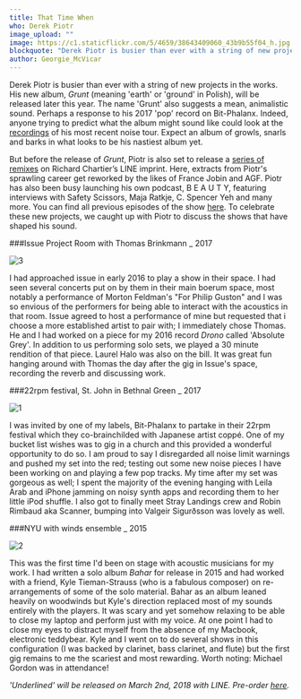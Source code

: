 ```yaml
---
title: That Time When
who: Derek Piotr
image_upload: ""
image: https://c1.staticflickr.com/5/4659/38643409060_43b9b55f04_h.jpg
blockquote: "Derek Piotr is busier than ever with a string of new projects in the works. His new album, 'Grunt' (meaning 'earth' or 'ground' in Polish), will be released later this year. The name 'Grunt' also suggests a mean animalistic sound. Indeed, anyone trying to predict what the album might sound like could take a listen to the recordings of his most recent noise tour. Expect an album of growls, snarls and barks in what looks to be his nastiest album yet. "
author: Georgie_McVicar
---
```

Derek Piotr is busier than ever with a string of new projects in the works. His new album, _Grunt_ (meaning 'earth' or 'ground' in Polish), will be released later this year. The name 'Grunt' also suggests a mean, animalistic sound. Perhaps a response to his 2017 'pop' record on Bit-Phalanx. Indeed, anyone trying to predict what the album might sound like could look at the [recordings](https://soundcloud.com/derek-piotr) of his most recent noise tour. Expect an album of growls, snarls and barks in what looks to be his nastiest album yet. 

But before the release of _Grunt_, Piotr is also set to release a [series of remixes](https://lineimprint.bandcamp.com/album/underlined) on Richard Chartier’s LINE imprint. Here, extracts from Piotr's sprawling career get reworked by the likes of France Jobin and AGF. Piotr has also been busy launching his own podcast, B E A U T Y, featuring interviews with Safety Scissors, Maja Ratkje, C. Spencer Yeh and many more. You can find all previous episodes of the show [here](https://www.mixcloud.com/radiodotcomputer/playlists/beauty/). To celebrate these new projects, we caught up with Piotr to discuss the shows that have shaped his sound. 

###Issue Project Room with Thomas Brinkmann _ 2017

![3](https://c1.staticflickr.com/5/4747/26584091778_cba543a7d9_h.jpg)

I had approached issue in early 2016 to play a show in their space. I had seen several concerts put on by them in their main boerum space, most notably a performance of Morton Feldman's "For Philip Guston" and I was so envious of the performers for being able to interact with the acoustics in that room. Issue agreed to host a performance of mine but requested that i choose a more established artist to pair with; I immediately chose Thomas. He and I had worked on a piece for my 2016 record _Drono_ called 'Absolute Grey'. In addition to us performing solo sets, we played a 30 minute rendition of that piece. Laurel Halo was also on the bill. It was great fun hanging around with Thomas the day after the gig in Issue's space, recording the reverb and discussing work.

###22rpm festival, St. John in Bethnal Green _ 2017

![1](https://c1.staticflickr.com/5/4656/40411332172_c20ce0ef96_h.jpg)

I was invited by one of my labels, Bit-Phalanx to partake in their 22rpm festival which they co-brainchilded with Japanese artist coppé. One of my bucket list wishes was to gig in a church and this provided a wonderful opportunity to do so. I am proud to say I disregarded all noise limit warnings and pushed my set into the red; testing out some new noise pieces I have been working on and playing a few pop tracks. My time after my set was gorgeous as well; I spent the majority of the evening hanging with Leila Arab and iPhone jamming on noisy synth apps and recording them to her little iPod shuffle. I also got to finally meet Stray Landings crew and Robin Rimbaud aka Scanner, bumping into Valgeir Sigurðsson was lovely as well.

###NYU with winds ensemble _ 2015

![2](https://c1.staticflickr.com/5/4759/40454990201_b24cb0d2b8_h.jpg)

This was the first time I'd been on stage with acoustic musicians for my work. I had written a solo album _Bahar_ for release in 2015 and had worked with a friend, Kyle Tieman-Strauss (who is a fabulous composer) on re-arrangements of some of the solo material. Bahar as an album leaned heavily on woodwinds but Kyle's direction replaced most of my sounds entirely with the players. It was scary and yet somehow relaxing to be able to close my laptop and perform just with my voice. At one point I had to close my eyes to distract myself from the absence of my Macbook, electronic teddybear. Kyle and I went on to do several shows in this configuration (I was backed by clarinet, bass clarinet, and flute) but the first gig remains to me the scariest and most rewarding. Worth noting: Michael Gordon was in attendance!

_'Underlined' will be released on March 2nd, 2018 with LINE. Pre-order [here](https://lineimprint.bandcamp.com/album/underlined)._ 